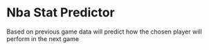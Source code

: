 # Nba Stat Predictor
 Based on previous game data will predict how the chosen player will perform in the next game

